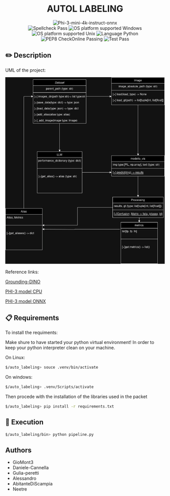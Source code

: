 <div align="center">
  <h1>AUTOL LABELING</h1>

  <img src="https://img.shields.io/badge/LLM-phi3%20mini%204k%20onnx-lightblue?style=for-the-badge&logo=phi3" alt="Phi-3-mini-4k-instruct-onnx">

  <br>

  <img src="https://img.shields.io/badge/Spellcheck-Pass-green?style=flat" alt="Spellcheck Pass">

  <img src="https://img.shields.io/badge/OS%20platform%20supported-Windows-green?style=flat" alt="OS platform supported Windows">

  <img src="https://img.shields.io/badge/OS%20platform%20supported-Unix-green?style=flat" alt="OS platform supported Unix">

  <img src="https://img.shields.io/badge/Language-Python-yellowgreen?style=flat" alt="Language Python">

  <img src="https://img.shields.io/badge/PEP8%20CheckOnline-Passing-green" alt="PEP8 CheckOnline Passing">

  <img src="https://img.shields.io/badge/Test-Pass-green" alt="Test Pass">
</div>

## :pencil2: Description

UML of the project:

![Image](data/img_readme/SchemaLogicoPipeline.drawio.jpg)

Reference links:

[Grounding-DINO]()

[PHI-3 model CPU](https://github.com/microsoft/onnxruntime-genai/blob/main/examples/python/phi-3-tutorial.md#run-on-cpu)

[PHI-3 model ONNX](https://huggingface.co/microsoft/Phi-3-mini-4k-instruct-onnx/tree/main/cpu_and_mobile)

## :clipboard: Requirements

To install the requiments:

Make shure to have started your python virtual environment!
In order to keep your python interpreter clean on your machine.

On Linux:

```bash
$/auto_labeling> souce .venv/bin/activate
```

On windows:

```bash
$/auto_labeling> .venv/Scripts/activate
```

Then procede with the installation of the libraries used in the packet

```bash
$/auto_labeling> pip install -r requirements.txt
```

## :diamond_shape_with_a_dot_inside: Execution

```bash
$/auto_labeling/bin> python pipeline.py
```

## Authors

- GioMont3
- Daniele-Cannella
- Gulia-peretti
- Alessandro
- AbitanteDiScampia
- Neetre
